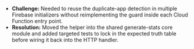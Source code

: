 - **Challenge:** Needed to reuse the duplicate-app detection in multiple Firebase initializers without reimplementing the guard inside each Cloud Function entry point.
- **Resolution:** Moved the helper into the shared generate-stats core module and added targeted tests to lock in the expected truth table before wiring it back into the HTTP handler.
